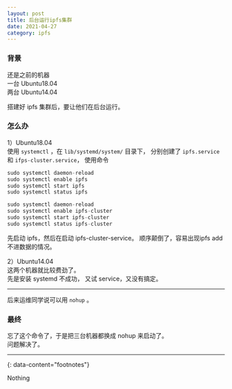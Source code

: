 ```yaml
---
layout: post
title: 后台运行ipfs集群
date: 2021-04-27
category: ipfs
---
```


### 背景
还是之前的机器  
一台 Ubuntu18.04  
两台 Ubuntu14.04  

搭建好 ipfs 集群后，要让他们在后台运行。  


### 怎么办
1）Ubuntu18.04  
使用 `systemctl` ，在 `lib/systemd/system/` 目录下， 分别创建了 `ipfs.service` 和 `ifps-cluster.service`， 使用命令  

```c
sudo systemctl daemon-reload 
sudo systemctl enable ipfs 
sudo systemctl start ipfs 
sudo systemctl status ipfs 
```

```c
sudo systemctl daemon-reload 
sudo systemctl enable ipfs-cluster 
sudo systemctl start ipfs-cluster 
sudo systemctl status ipfs-cluster 
```

先启动 ipfs，然后在启动 ipfs-cluster-service。 顺序颠倒了，容易出现ipfs add不进数据的情况。  

2）Ubuntu14.04  
这两个机器就比较费劲了。  
先是安装 systemd 不成功， 又试 service，又没有搞定。  

***

后来运维同学说可以用 `nohup` 。  

### 最终
忘了这个命令了，于是把三台机器都换成 nohup 来启动了。  
问题解决了。  

---
{: data-content="footnotes"}

Nothing
